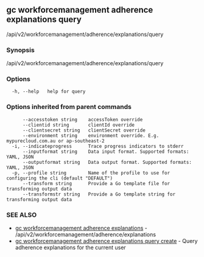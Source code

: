 ## gc workforcemanagement adherence explanations query

/api/v2/workforcemanagement/adherence/explanations/query

### Synopsis

/api/v2/workforcemanagement/adherence/explanations/query

### Options

```
  -h, --help   help for query
```

### Options inherited from parent commands

```
      --accesstoken string    accessToken override
      --clientid string       clientId override
      --clientsecret string   clientSecret override
      --environment string    environment override. E.g. mypurecloud.com.au or ap-southeast-2
  -i, --indicateprogress      Trace progress indicators to stderr
      --inputformat string    Data input format. Supported formats: YAML, JSON
      --outputformat string   Data output format. Supported formats: YAML, JSON
  -p, --profile string        Name of the profile to use for configuring the cli (default "DEFAULT")
      --transform string      Provide a Go template file for transforming output data
      --transformstr string   Provide a Go template string for transforming output data
```

### SEE ALSO

* [gc workforcemanagement adherence explanations](gc_workforcemanagement_adherence_explanations.html)	 - /api/v2/workforcemanagement/adherence/explanations
* [gc workforcemanagement adherence explanations query create](gc_workforcemanagement_adherence_explanations_query_create.html)	 - Query adherence explanations for the current user


